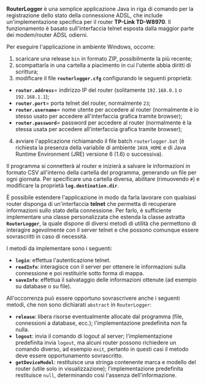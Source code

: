 **RouterLogger** &egrave; una semplice applicazione Java in riga di comando per la registrazione dello stato della connessione ADSL, che include un'implementazione specifica per il router **TP-Link TD-W8970**. Il funzionamento &egrave; basato sull'interfaccia telnet esposta dalla maggior parte dei modem/router ADSL odierni.

Per eseguire l'applicazione in ambiente Windows, occorre:

1. scaricare una release <code>bin</code> in formato ZIP, possibilmente la pi&ugrave; recente;
2. scompattarla in una cartella a piacimento in cui l'utente abbia diritti di scrittura;
3. modificare il file <code>**routerlogger.cfg**</code> configurando le seguenti propriet&agrave;:
  * <code>**router.address**</code>= indirizzo IP del router (solitamente <code>192.168.0.1</code> o <code>192.168.1.1</code>);
  * <code>**router.port**</code>= porta telnet del router, normalmente <code>23</code>;
  * <code>**router.username**</code>= nome utente per accedere al router (normalmente &egrave; lo stesso usato per accedere all'interfaccia grafica tramite browser);
  * <code>**router.password**</code>= password per accedere al router (normalmente &egrave; la stessa usata per accedere all'interfaccia grafica tramite browser);
4. avviare l'applicazione richiamando il file batch <code>routerlogger.bat</code> (&egrave; richiesta la presenza della variabile di ambiente <code>JAVA_HOME</code> e di Java Runtime Environment (JRE) versione 6 (1.6) o successiva).

Il programma si connetter&agrave; al router e inizier&agrave; a salvare le informazioni in formato CSV all'interno della cartella del programma, generando un file per ogni giornata. Per specificare una cartella diversa, abilitare (rimuovendo <code>#</code>) e modificare la propriet&agrave; <code>**log.destination.dir**</code>.

&Egrave; possibile estendere l'applicazione in modo da farla lavorare con qualsiasi router disponga di un'interfaccia **telnet** che permetta di recuperare informazioni sullo stato della connessione. Per farlo, &egrave; sufficiente implementare una classe personalizzata che estenda la classe astratta <code>**RouterLogger**</code>, la quale dispone di diversi metodi di utilit&agrave; che permettono di interagire agevolmente con il server telnet e che possono comunque essere sovrascritti in caso di necessit&agrave;.

I metodi da implementare sono i seguenti:
* <code>**login**</code>: effettua l'autenticazione telnet.
* <code>**readInfo**</code>: interagisce con il server per ottenere le informazioni sulla connessione e poi restituirle sotto forma di mappa.
* <code>**saveInfo**</code>: effettua il salvataggio delle informazioni ottenute (ad esempio su database o su file).

All'occorrenza pu&ograve; essere opportuno sovrascrivere anche i seguenti metodi, che non sono dichiarati <code>abstract</code> in <code>RouterLogger</code>:
* <code>**release**</code>: libera risorse eventualmente allocate dal programma (file, connessioni a database, ecc.); l'implementazione predefinita non fa nulla.
* <code>**logout**</code>: invia il comando di logout al server; l'implementazione predefinita invia <code>logout</code>, ma alcuni router possono richiedere un comando diverso, ad esempio <code>exit</code>, pertanto in questi casi il metodo deve essere opportunamento sovrascritto.
* <code>**getDeviceModel**</code>: restituisce una stringa contenente marca e modello del router (utile solo in visualizzazione); l'implementazione predefinita restituisce <code>null</code>, determinando cos&igrave; l'assenza dell'informazione.
